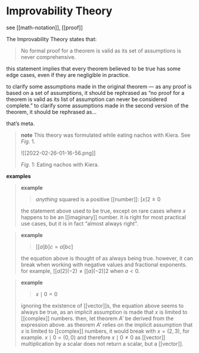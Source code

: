 # Improvability Theory

see [[math-notation]], [[proof]]

The Improvability Theory states that:

> No formal proof for a theorem is valid as its set of assumptions is never comprehensive.

this statement implies that every theorem believed to be true has some edge cases, even if they are negligible in practice.

to clarify some assumptions made in the original theorem &mdash; as any proof is based on a set of assumptions, it should be rephrased as “no proof for a theorem is valid as its list of assumption can never be considered complete.” to clarify some assumptions made in the second version of the theorem, it should be rephrased as...

that’s meta.

> **note** This theory was formulated while eating nachos with Kiera. See $Fig.\ 1$.
>
> ![[2022-02-26-01-16-56.png]]
>
> $Fig.\ 1$: Eating nachos with Kiera.

**examples**

> **example**
>
> > _anything_ squared is a positive [[number]]: $[x]2 \ge 0$
>
> the statement above used to be true, except on rare cases where $x$ happens to be an [[imaginary]] number. it is right for most practical use cases, but it is in fact “almost always right”.

> **example**
>
> > $[[a]b]c = a[bc]$
>
> the equation above is thought of as always being true. however, it can break when working with negative values and fractional exponents. for example, $[[a]2](-2)  \ne [[a](-2)]2$ when $a < 0$.

> **example**
>
> > $x \mid 0 = 0$
>
> ignoring the existence of [[vector]]s, the equation above seems to always be true, as an implicit assumption is made that $x$ is limited to [[complex]] numbers. then, let theorem $A'$ be derived from the expression above. as theorem $A'$ relies on the implicit assumption that $x$ is limited to [[complex]] numbers, it would break with $x = (2, 3)$, for example. $x \mid 0 = (0, 0)$ and therefore $x \mid 0 \ne 0$ as [[vector]] multiplication by a scalar does not return a scalar, but a [[vector]].
